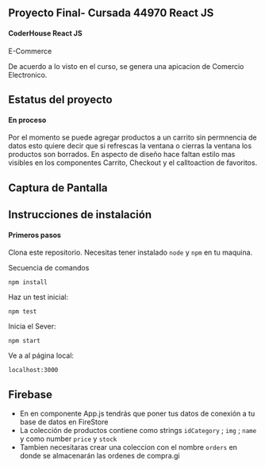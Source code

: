 ## Proyecto Final- Cursada 44970 React JS

#### CoderHouse React JS

E-Commerce

De acuerdo a lo visto en el curso, se genera una apicacion de Comercio Electronico.

## Estatus del proyecto


#### En proceso

Por el momento se puede agregar productos a un carrito sin permnencia de datos esto quiere decir que si refrescas la ventana o cierras la ventana los productos son borrados. En aspecto de diseño hace faltan estilo mas visibles en los componentes Carrito, Checkout y  el calltoaction de favoritos. 

## Captura de Pantalla





## Instrucciones de instalación

#### Primeros pasos  

Clona este repositorio. Necesitas tener instalado `node` y `npm` en tu maquina.  

Secuencia de comandos

`npm install`  

Haz un test inicial:  

`npm test`  

Inicia el Sever:

`npm start`  

Ve a al página local:

`localhost:3000`  

## Firebase

  - En en componente App.js tendrás que poner tus datos de conexión a tu base de datos en FireStore
  - La colección de productos contiene como strings `idCategory` ; `img` ; `name` y como number `price` y `stock`
  - Tambien necesitaras crear una coleccion con el nombre `orders` en donde se almacenarán las ordenes de compra.gi